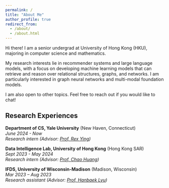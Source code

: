 ```yaml
---
permalink: /
title: "About Me"
author_profile: true
redirect_from: 
  - /about/
  - /about.html
---
```

Hi there! I am a senior undergrad at University of Hong Kong (HKU), majoring in computer science and mathematics.

My research interests lie in recommender systems and large language models, with a focus on developing machine learning models that can retrieve and reason over relational structures, graphs, and networks. I am particularly interested in graph neural networks and multi-modal foundation models.

I am also open to other topics. Feel free to reach out if you would like to chat!

<!-- Feel free to reach out if you'd like to brainstorm ideas, discuss potential projects, or just geek out about the latest developments in our field. I'm open to other related areas as well. -->

Research Experiences
--------------------

**Department of CS, Yale University** (New Haven, Connecticut)\
*June 2024 - Now*\
*Research intern (Advisor: [Prof. Rex Ying](https://www.cs.yale.edu/homes/ying-rex/))*

**Data Intelligence Lab, University of Hong Kong** (Hong Kong SAR)\
*Sept 2023 - May 2024*\
*Research intern (Advisor: [Prof. Chao Huang](https://sites.google.com/view/chaoh))*

**IFDS, University of Wisconsin-Madison** (Madison, Wisconsin)\
*Mar 2023 – Aug 2023*\
*Research assistant (Advisor: [Prof. Hanbaek Lyu](https://hanbaeklyu.com))*
